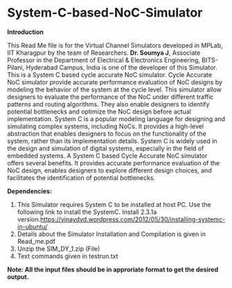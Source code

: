 # System-C-based-NoC-Simulator
**Introduction**

This Read Me file is for the Virtual Channel Simulators developed in MPLab, IIT Kharagpur by the team of Researchers. **Dr. Soumya J**, Associate Professor in the Department of Electrical & Electronics Engineering, BITS-Pilani, Hyderabad Campus, India is one of the developer of this Simulator. This is a System C based cycle accurate NoC simulator. Cycle Accurate NoC simulator provide accurate performance evaluation of NoC designs by modeling the behavior of the system at the cycle level. This simulator allow designers to evaluate the performance of the NoC under different traffic patterns and routing algorithms. They also enable designers to identify potential bottlenecks and optimize the NoC design before actual implementation. System C is a popular modeling language for designing and simulating complex systems, including NoCs. It provides a high-level abstraction that enables designers to focus on the functionality of the system, rather than its implementation details. System C is widely used in the design and simulation of digital systems, especially in the field of embedded systems. A System C based Cycle Accurate NoC simulator offers several benefits. It provides accurate performance evaluation of the NoC design, enables designers to explore different design choices, and facilitates the identification of potential bottlenecks. 

**Dependencies:**

1. This Simulator requires System C to be installed at host PC. Use the following link to install the SystemC. Install 2.3.1a version.https://vinaydvd.wordpress.com/2012/05/30/installing-systemc-in-ubuntu/
2. Details about the Simulator Installation and Compilation is given in Read_me.pdf
3. Unzip the SIM_DY_1.zip (File)
4. Text commands given in testrun.txt

**Note:   All the input files should be in approriate format to get the desired output.**
